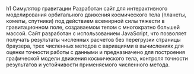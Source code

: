 h1 Симулятор гравитации
Разработан сайт для интерактивного моделирования орбитального движения космического тела (планеты, кометы, спутники) под действием всемирной силы тяжести в гравитационном поле, создаваемом телом с многократно большей массой. Сайт разработан с использованием JavaScript, что позволяет получать результаты численных расчетов без перегрузки страницы браузера, трех численных методов с вариациями в вычислениях для оценки точности работы с данными и предназначено для построения графической модели движения космического тела, контроля точности результатов и устойчивости применяемого численного метода.